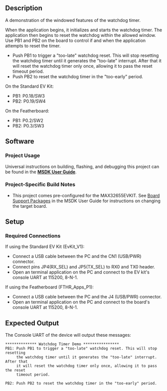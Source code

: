 ## Description

A demonstration of the windowed features of the watchdog timer.

When the application begins, it initializes and starts the watchdog timer.  The application then begins to reset the watchdog within the allowed window.  Use PB1 and PB2 on the board to control if and when the application attempts to reset the timer.

- Push PB1 to trigger a "too-late" watchdog reset. This will stop resetting the watchdog timer until it generates the "too-late" interrupt.  After that it will reset the watchdog timer only once, allowing it to pass the reset timeout period.
- Push PB2 to reset the watchdog timer in the "too-early" period.

On the Standard EV Kit:
-	PB1: P0.18/SW3
-	PB2: P0.19/SW4

On the Featherboard:
-	PB1: P0.2/SW2
-	PB2: P0.3/SW3


## Software

### Project Usage

Universal instructions on building, flashing, and debugging this project can be found in the **[MSDK User Guide](https://analog-devices-msdk.github.io/msdk/USERGUIDE/)**.

### Project-Specific Build Notes

* This project comes pre-configured for the MAX32655EVKIT.  See [Board Support Packages](https://analog-devices-msdk.github.io/msdk/USERGUIDE/#board-support-packages) in the MSDK User Guide for instructions on changing the target board.

## Setup

### Required Connections
If using the Standard EV Kit (EvKit_V1):
-   Connect a USB cable between the PC and the CN1 (USB/PWR) connector.
-   Connect pins JP4(RX_SEL) and JP5(TX_SEL) to RX0 and TX0  header.
-   Open an terminal application on the PC and connect to the EV kit's console UART at 115200, 8-N-1.

If using the Featherboard (FTHR\_Apps\_P1):
-   Connect a USB cable between the PC and the J4 (USB/PWR) connector.
-   Open an terminal application on the PC and connect to the board's console UART at 115200, 8-N-1.

## Expected Output

The Console UART of the device will output these messages:

```
************** Watchdog Timer Demo ****************
PB1: Push PB1 to trigger a "too-late" watchdog reset. This will stop resetting
     the watchdog timer until it generates the "too-late" interrupt.  After that
     it will reset the watchdog timer only once, allowing it to pass the reset
     timeout period.

PB2: Push PB2 to reset the watchdog timer in the "too-early" period.
```

